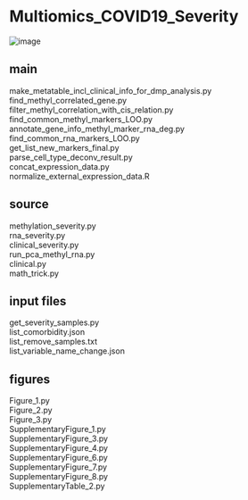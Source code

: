 # Multiomics_COVID19_Severity
![image](https://github.com/user-attachments/assets/5dc1a8ec-392f-4cfb-85bd-2cc75086e96f)

## main
make_metatable_incl_clinical_info_for_dmp_analysis.py  
find_methyl_correlated_gene.py  
filter_methyl_correlation_with_cis_relation.py  
find_common_methyl_markers_LOO.py  
annotate_gene_info_methyl_marker_rna_deg.py  
find_common_rna_markers_LOO.py  
get_list_new_markers_final.py  
parse_cell_type_deconv_result.py  
concat_expression_data.py  
normalize_external_expression_data.R  

## source 
methylation_severity.py  
rna_severity.py  
clinical_severity.py  
run_pca_methyl_rna.py  
clinical.py  
math_trick.py  

## input files
get_severity_samples.py  
list_comorbidity.json  
list_remove_samples.txt  
list_variable_name_change.json  

## figures
Figure_1.py  
Figure_2.py  
Figure_3.py  
SupplementaryFigure_1.py  
SupplementaryFigure_3.py  
SupplementaryFigure_4.py  
SupplementaryFigure_6.py  
SupplementaryFigure_7.py  
SupplementaryFigure_8.py  
SupplementaryTable_2.py  
